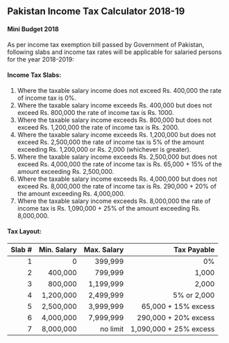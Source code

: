 ## Pakistan Income Tax Calculator 2018-19

#### Mini Budget 2018
As per income tax exemption bill passed by Government of Pakistan, following slabs and income tax rates will be applicable for salaried persons for the year 2018-2019:
#### Income Tax Slabs:
1. Where the taxable salary income does not exceed Rs. 400,000 the rate of income tax is 0%.
2. Where the taxable salary income exceeds Rs. 400,000 but does not exceed Rs. 800,000 the rate of income tax is Rs. 1000.
3. Where the taxable salary income exceeds Rs. 800,000 but does not exceed Rs. 1,200,000 the rate of income tax is Rs. 2000.
4. Where the taxable salary income exceeds Rs. 1,200,000 but does not exceed Rs. 2,500,000 the rate of income tax is 5% of the amount exceeding Rs. 1,200,000 or Rs. 2,000 (whichever is greater).
5. Where the taxable salary income exceeds Rs. 2,500,000 but does not exceed Rs. 4,000,000 the rate of income tax is Rs. 65,000 + 15% of the amount exceeding Rs. 2,500,000.
6. Where the taxable salary income exceeds Rs. 4,000,000 but does not exceed Rs. 8,000,000 the rate of income tax is Rs. 290,000 + 20% of the amount exceeding Rs. 4,000,000.
7. Where the taxable salary income exceeds Rs. 8,000,000 the rate of income tax is Rs. 1,090,000 + 25% of the amount exceeding Rs. 8,000,000.

#### Tax Layout:
Slab # | Min. Salary | Max. Salary | Tax Payable |
----:| --------:| --------:| ---:|
1 | 0 | 399,999 | 0% |
2 | 400,000 | 799,999 | 1,000 |
3 | 800,000 | 1,199,999 | 2,000 |
4 | 1,200,000 | 2,499,999 | 5% or 2,000 |
5 | 2,500,000 | 3,999,999 | 65,000 + 15% excess |
6 | 4,000,000 | 7,999,999 | 290,000 + 20% excess |
7 | 8,000,000 | no limit | 1,090,000 + 25% excess|
